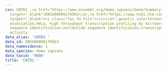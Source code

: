 ```yaml
---
csv: CNTD1 ,<a href="https://www.ensembl.org/Homo_sapiens/Gene/Summary?db=core;g=ENSG00000176563"
  target="_blank">ENSG00000176563</a>,<a href="https://www.ncbi.nlm.nih.gov/pubmed/28369544"
  target="_blank"><i class="fas fa-file"></i></a>",genetic interference,functional
  association,HeLa, high throughput transcription profiling by microarray,nucleotide
  sequence identification,nucleotide sequence identification,transcriptional regulation,up-regulates
  activity
data_alias: 'CNTD1 '
data_id: ENSG00000176563
data_numevidence: 1
data_species: Homo sapiens
data_taxid: '9606'
title: 'CNTD1 '
---
```

